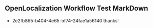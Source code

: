 ## OpenLocalization Workflow Test MarkDown
* 2e2fb865-b404-4e65-bf74-24fae1a56140 thanks!

<!--HONumber=Jul16_HO3-->


